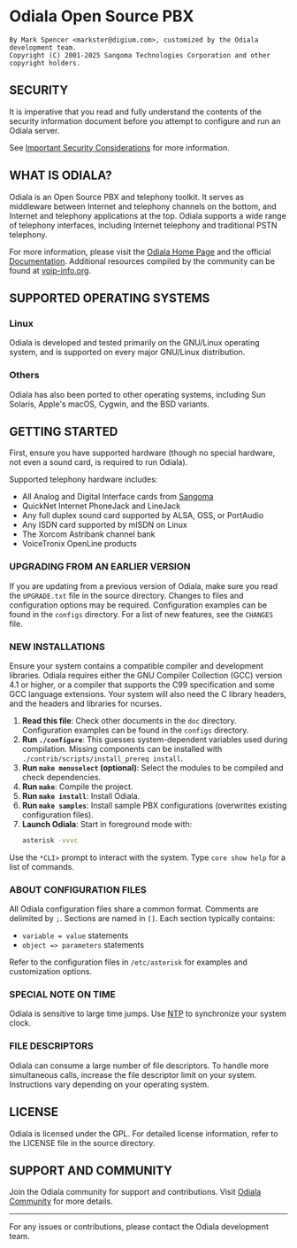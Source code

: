 # Odiala Open Source PBX

```text
By Mark Spencer <markster@digium.com>, customized by the Odiala development team.
Copyright (C) 2001-2025 Sangoma Technologies Corporation and other copyright holders.
```

## SECURITY

It is imperative that you read and fully understand the contents of
the security information document before you attempt to configure and run
an Odiala server.

See [Important Security Considerations](#) for more information.

## WHAT IS ODIALA?

Odiala is an Open Source PBX and telephony toolkit. It serves as middleware between Internet and telephony channels on the bottom, and Internet and telephony applications at the top. Odiala supports a wide range of telephony interfaces, including Internet telephony and traditional PSTN telephony.

For more information, please visit the [Odiala Home Page](#) and the official [Documentation](#). Additional resources compiled by the community can be found at [voip-info.org](http://www.voip-info.org).

## SUPPORTED OPERATING SYSTEMS

### Linux

Odiala is developed and tested primarily on the GNU/Linux operating system, and is supported on every major GNU/Linux distribution.

### Others

Odiala has also been ported to other operating systems, including Sun Solaris, Apple's macOS, Cygwin, and the BSD variants.

## GETTING STARTED

First, ensure you have supported hardware (though no special hardware, not even a sound card, is required to run Odiala).

Supported telephony hardware includes:
* All Analog and Digital Interface cards from [Sangoma](https://www.sangoma.com/)
* QuickNet Internet PhoneJack and LineJack
* Any full duplex sound card supported by ALSA, OSS, or PortAudio
* Any ISDN card supported by mISDN on Linux
* The Xorcom Astribank channel bank
* VoiceTronix OpenLine products

### UPGRADING FROM AN EARLIER VERSION

If you are updating from a previous version of Odiala, make sure you read the `UPGRADE.txt` file in the source directory. Changes to files and configuration options may be required. Configuration examples can be found in the `configs` directory. For a list of new features, see the `CHANGES` file.

### NEW INSTALLATIONS

Ensure your system contains a compatible compiler and development libraries. Odiala requires either the GNU Compiler Collection (GCC) version 4.1 or higher, or a compiler that supports the C99 specification and some GCC language extensions. Your system will also need the C library headers, and the headers and libraries for ncurses.

1. **Read this file**: Check other documents in the `doc` directory. Configuration examples can be found in the `configs` directory.
2. **Run `./configure`**: This guesses system-dependent variables used during compilation. Missing components can be installed with `./contrib/scripts/install_prereq install`.
3. **Run `make menuselect` (optional)**: Select the modules to be compiled and check dependencies.
4. **Run `make`**: Compile the project.
5. **Run `make install`**: Install Odiala.
6. **Run `make samples`**: Install sample PBX configurations (overwrites existing configuration files).
7. **Launch Odiala**: Start in foreground mode with:
   ```bash
   asterisk -vvvc
   ```

Use the `*CLI>` prompt to interact with the system. Type `core show help` for a list of commands.

### ABOUT CONFIGURATION FILES

All Odiala configuration files share a common format. Comments are delimited by `;`. Sections are named in `[]`. Each section typically contains:
- `variable = value` statements
- `object => parameters` statements

Refer to the configuration files in `/etc/asterisk` for examples and customization options.

### SPECIAL NOTE ON TIME

Odiala is sensitive to large time jumps. Use [NTP](https://www.ntp.org/) to synchronize your system clock.

### FILE DESCRIPTORS

Odiala can consume a large number of file descriptors. To handle more simultaneous calls, increase the file descriptor limit on your system. Instructions vary depending on your operating system.

## LICENSE

Odiala is licensed under the GPL. For detailed license information, refer to the LICENSE file in the source directory.

## SUPPORT AND COMMUNITY

Join the Odiala community for support and contributions. Visit [Odiala Community](#) for more details.

---

For any issues or contributions, please contact the Odiala development team.
